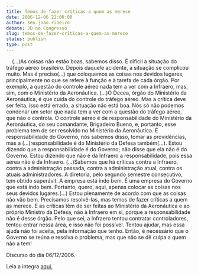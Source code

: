 ```yaml
---
title: Temos de fazer críticas a quem as merece
date: 2006-12-06 22:00:00
author: sen.joao.ribeiro
debate: JD no Congresso
slug: temos-de-fazer-criticas-a-quem-as-merece
status: publish 
type: post
---
```


    (...)As coisas não estão boas, sabemos disso. É difícil a situação do tráfego aéreo brasileiro. Depois daquele acidente, a situação se complicou muito. Mas é preciso(...) que coloquemos as coisas nos devidos lugares, principalmente no que se refere à função e à tarefa de cada órgão. Por exemplo, a questão do controle aéreo nada tem a ver com a Infraero, mas, sim, com o Ministério da Aeronáutica. (...)O Decea, órgão do Ministério da Aeronáutica, é que cuida do controle do tráfego aéreo. Mas a crítica deve ser feita, isso está errado, a situação não está boa. Nós só não podemos condenar um setor que nada tem a ver com a questão do tráfego aéreo, que não o controla. O controle aéreo é de responsabilidade do Ministério da Aeronáutica, do seu comandante, Brigadeiro Bueno, e, portanto, esse problema tem de ser resolvido no Ministério da Aeronáutica. É responsabilidade do Governo, nós sabemos disso, tomar as providências, mas a (...)responsabilidade é do Ministério da Defesa também(...). Estou dizendo que a responsabilidade é do Governo; não disse que ela não é do Governo. Estou dizendo que não é da Infraero a responsabilidade, pois essa aérea não é da Infraero. (...)Sabemos que há críticas contra a Infraero, contra a administração passada, contra a administração atual, contra os atuais administradores. A diretoria, pelo segundo semestre consecutivo, tem obtido superávit. A empresa está indo bem. É uma empresa do Governo que está indo bem. Portanto, quero, aqui, apenas colocar as coisas nos seus devidos lugares.(...) Estou plenamente de acordo com que as coisas não vão bem. Precisamos resolvê-las, mas temos de fazer críticas a quem as merece. E as críticas têm de ser feitas ao Ministério da Aeronáutica e ao próprio Ministro da Defesa, não à Infraero em si, porque a responsabilidade não é desse órgão. Pelo que sei, a Infraero tentou contratar controladores, tentou entrar nessa área, e isso não foi possível. Tentou ajudar, mas essa ajuda não foi aceita, pela informação que tenho. Então, é necessário que o Governo se reúna e resolva o problema, mas que não se dê culpa a quem não a tem!  
  
Discurso do dia 06/12/2006.  
  
Leia a integra [aqui.](http://www.senado.gov.br/sf/atividade/plenario/sessao/disc/listaDisc.asp?s=210.4.52.O)  

